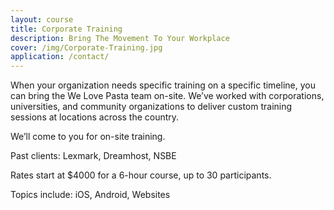 ```yaml
---
layout: course
title: Corporate Training
description: Bring The Movement To Your Workplace
cover: /img/Corporate-Training.jpg
application: /contact/
---
```

When your organization needs specific training on a specific timeline, you can bring the We Love Pasta team on-site. We’ve worked with corporations, universities, and community organizations to deliver custom training sessions at locations across the country.

We’ll come to you for on-site training.

Past clients: Lexmark, Dreamhost, NSBE

Rates start at $4000 for a 6-hour course, up to 30 participants.

Topics include: iOS, Android, Websites
